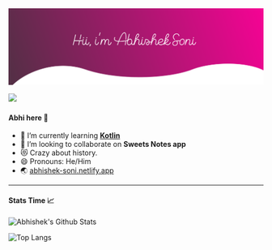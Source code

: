<!-- # Hi there <img src="https://raw.githubusercontent.com/Abhisoni786/AbhiSoni786/master/wave.gif" width="30px"> -->

<img src="https://raw.githubusercontent.com/Abhisoni786/AbhiSoni786/master/hero.svg" alt="Hero image">

![](https://komarev.com/ghpvc/?username=AbhiSoni786&color=green)

#### Abhi here 👦

- 🌱 I’m currently learning [**Kotlin**](https://kotlinlang.org/)
- 👯 I’m looking to collaborate on **Sweets Notes app**
- 😻 Crazy about history.
- 😄 Pronouns: He/Him
- 🌏 [abhishek-soni.netlify.app](abhishek-soni.netlify.app)

---
#### Stats Time 📈
![Abhishek's Github Stats](https://github-readme-stats.vercel.app/api?username=AbhiSoni786&hide=issue,contribs,prs&show_icons=true&theme=material-palenight&show_icons=true&count_private=true)

![Top Langs](https://github-readme-stats.vercel.app/api/top-langs/?username=AbhiSoni786&langs_count=8&layout=compact)


<!-- <img src="https://raw.githubusercontent.com/Abhisoni786/AbhiSoni786/master/footer.svg" alt="bottom"> -->
